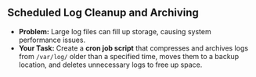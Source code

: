## Scheduled Log Cleanup and Archiving

- **Problem:** Large log files can fill up storage, causing system performance issues.
- **Your Task:** Create a **cron job script** that compresses and archives logs from `/var/log/` older than a specified time, moves them to a backup location, and deletes unnecessary logs to free up space.
